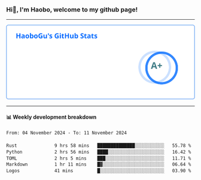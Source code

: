 <!--<h2 align="center"> Hi👋, I'm Haobo, welcome to my github page! </h2>-->
### Hi👋, I'm Haobo, welcome to my github page!
-------

<img href="https://github.com/HaoboGu" src="assets/stats.svg" alt="github stats" /> 

-------

#### 📊 **Weekly development breakdown**
<!--START_SECTION:waka-->

```txt
From: 04 November 2024 - To: 11 November 2024

Rust              9 hrs 58 mins   ██████████████░░░░░░░░░░░   55.78 %
Python            2 hrs 56 mins   ████░░░░░░░░░░░░░░░░░░░░░   16.42 %
TOML              2 hrs 5 mins    ███░░░░░░░░░░░░░░░░░░░░░░   11.71 %
Markdown          1 hr 11 mins    █▓░░░░░░░░░░░░░░░░░░░░░░░   06.64 %
Logos             41 mins         █░░░░░░░░░░░░░░░░░░░░░░░░   03.90 %
```

<!--END_SECTION:waka-->
<!--
backup url: https://github-readme-status-dusky-ten.vercel.app/api?username=HaoboGu&count_private=true&show_icons=true&theme=transparent&border_color=2f80ed
-->
<!--
**HaoboGu/HaoboGu** is a ✨ _special_ ✨ repository because its `README.md` (this file) appears on your GitHub profile.

Here are some ideas to get you started:

- 🔭 I’m currently working on AI-assisted programming tools
- 🌱 I’m currently learning ...
- 👯 I’m looking to collaborate on ...
- 🤔 I’m looking for help with ...
- 💬 Ask me about ...
- 📫 How to reach me: ...
- 😄 Pronouns: ...
- ⚡ Fun fact: ...
-->
